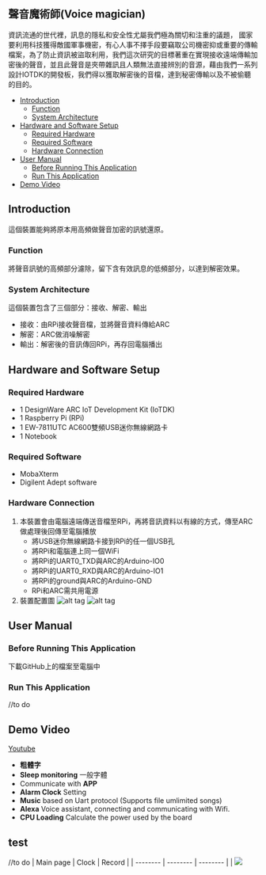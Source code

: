 ## 聲音魔術師(Voice magician)
資訊流通的世代裡，訊息的隱私和安全性尤屬我們極為關切和注重的議題， 國家要利用科技獲得敵國軍事機密，有心人事不擇手段要竊取公司機密抑或重要的傳輸檔案，為了防止資訊被盜取利用，我們這次研究的目標著重在實現接收遠端傳輸加密後的聲音，並且此聲音是夾帶雜訊且人類無法直接辨別的音源，藉由我們一系列設計IOTDK的開發板，我們得以獲取解密後的音檔，達到秘密傳輸以及不被偷聽的目的。
* [Introduction](#introduction)
	* [Function](#function)
	* [System Architecture](#system-architecture)
* [Hardware and Software Setup](#hardware-and-software-setup)
	* [Required Hardware](#required-hardware)
	* [Required Software](#required-software)
	* [Hardware Connection](#hardware-connection)
* [User Manual](#user-manual)
	* [Before Running This Application](#before-running-this-application)
	* [Run This Application](#run-this-application)
* [Demo Video](#demo-video)

## Introduction
這個裝置能夠將原本用高頻做聲音加密的訊號還原。
### Function
將聲音訊號的高頻部分濾除，留下含有效訊息的低頻部分，以達到解密效果。
### System Architecture
這個裝置包含了三個部分：接收、解密、輸出
- 接收：由RPi接收聲音檔，並將聲音資料傳給ARC
- 解密：ARC做消噪解密
- 輸出：解密後的音訊傳回RPi，再存回電腦播出

## Hardware and Software Setup
### Required Hardware
- 1 DesignWare ARC IoT Development Kit (IoTDK)
- 1 Raspberry Pi (RPi)
- 1 EW-7811UTC AC600雙頻USB迷你無線網路卡
- 1 Notebook
### Required Software
- MobaXterm
- Digilent Adept software
### Hardware Connection
1. 本裝置會由電腦遠端傳送音檔至RPi，再將音訊資料以有線的方式，傳至ARC做處理後回傳至電腦播放
	- 將USB迷你無線網路卡接到RPi的任一個USB孔
	- 將RPi和電腦連上同一個WiFi
	- 將RPi的UART0_TXD與ARC的Arduino-IO0
	- 將RPi的UART0_RXD與ARC的Arduino-IO1
	- 將RPi的ground與ARC的Arduino-GND
	- RPi和ARC需共用電源
2. 裝置配置圖
	![alt tag](https://i.imgur.com/GLmFCfa.jpg)
	![alt tag](https://i.imgur.com/QO1cH0B.jpg)
	
## User Manual
### Before Running This Application
下載GitHub上的檔案至電腦中
### Run This Application
//to do
## Demo Video
[Youtube](https://youtu.be/6tQKfoc6kGY)



- **粗體字**
- **Sleep monitoring** 一般字體
- Communicate with **APP**
- **Alarm Clock** Setting 
- **Music** based on Uart protocol (Supports file umlimited songs)
- **Alexa** Voice assistant, connecting and communicating with Wifi.
- **CPU Loading** Calculate the power used by the board
## test
//to do 
| Main page | Clock | Record |
| -------- | -------- | -------- |
| ![](https://imgur.com/gallery/YSJayCb)     
